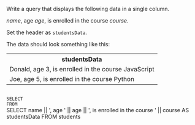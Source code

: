 Write a query that displays the following data in a single column.

_name_, age _age_, is enrolled in the course _course_.

Set the header as `studentsData`.

The data should look something like this:

<table>
    <tr>
        <th>studentsData</th>
    </tr>
    <tr>
        <td>Donald, age 3, is enrolled in the course JavaScript</td>
    </tr>
    <tr>
        <td>Joe, age 5, is enrolled in the course Python</td>
    </tr>
</table>


<codeblock language="sql" dbName="students1.db" type="exercise" testMode="fixedInput">
<code>
SELECT
FROM
</code>

<solution>
SELECT name || ', age ' || age || ', is enrolled in the course ' || course AS studentsData
FROM students
</solution>
</codeblock>